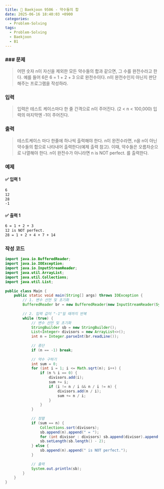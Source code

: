 ```yaml
---
title: 🧩 Baekjoon 9506 - 약수들의 합
date: 2025-06-16 18:40:03 +0900
categories:
  - Problem-Solving
tags:
  - Problem-Solving
  - Baekjoon
  - B1
---
```


### ### 문제
> 어떤 숫자 n이 자신을 제외한 모든 약수들의 합과 같으면, 그 수를 완전수라고 한다.
> 예를 들어 6은 6 = 1 + 2 + 3 으로 완전수이다.
> n이 완전수인지 아닌지 판단해주는 프로그램을 작성하라.

### 입력
> 입력은 테스트 케이스마다 한 줄 간격으로 n이 주어진다. (2 < n < 100,000)
> 입력의 마지막엔 -1이 주어진다.

### 출력
> 테스트케이스 마다 한줄에 하나씩 출력해야 한다.
> n이 완전수라면, n을 n이 아닌 약수들의 합으로 나타내어 출력한다(예제 출력 참고).
> 이때, 약수들은 오름차순으로 나열해야 한다.
> n이 완전수가 아니라면 n is NOT perfect. 를 출력한다.


### 예제
#### ✅ 입력 1
```bash
6
12
28
-1
```

#### ✅ 출력 1
```bash
6 = 1 + 2 + 3
12 is NOT perfect.
28 = 1 + 2 + 4 + 7 + 14
```


### 작성 코드
```java
import java.io.BufferedReader;  
import java.io.IOException;  
import java.io.InputStreamReader;  
import java.util.ArrayList;  
import java.util.Collections;  
import java.util.List;  
  
public class Main {  
    public static void main(String[] args) throws IOException {  
        // 1. 변수 선언 및 초기화  
        BufferedReader br = new BufferedReader(new InputStreamReader(System.in));  
          
        // 2. 입력 값이 "-1"일 때까지 반복  
        while (true) {  
            // 변수 선언 및 초기화  
            StringBuilder sb = new StringBuilder();  
            List<Integer> divisors = new ArrayList<>();  
            int n = Integer.parseInt(br.readLine());  
            
            // 중단  
            if (n == -1) break;  
            
            // 약수 구하기  
            int sum = 0;  
            for (int i = 1; i <= Math.sqrt(n); i++) {  
                if (n % i == 0) {  
                    divisors.add(i);  
                    sum += i;  
                    if (i != n / i && n / i != n) {  
                        divisors.add(n / i);  
                        sum += n / i;  
                    }  
                }  
            }  
            
            // 정렬  
            if (sum == n) {  
                Collections.sort(divisors);  
                sb.append(n).append(" = ");  
                for (int divisor : divisors) sb.append(divisor).append(" + ");  
                sb.setLength(sb.length() - 2);  
            } else {  
                sb.append(n).append(" is NOT perfect.");  
            }  
            
            // 출력  
            System.out.println(sb);  
        }  
    }  
}
```